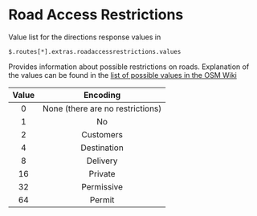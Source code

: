 # Road Access Restrictions

Value list for the directions response values in 

```jsonpath
$.routes[*].extras.roadaccessrestrictions.values
```

Provides information about possible restrictions on roads.
Explanation of the values can be found in the [list of possible values in the OSM Wiki](https://wiki.openstreetmap.org/wiki/Key:access)

| Value |             Encoding             |
|:-----:|:--------------------------------:|
|   0   | None (there are no restrictions) |
|   1   |                No                |
|   2   |            Customers             |
|   4   |           Destination            |
|   8   |             Delivery             |
|  16   |             Private              |
|  32   |            Permissive            |
|  64   |              Permit              |

[//]: # (keep in sync with org.heigit.ors.routing.graphhopper.extensions.AccessRestrictionType.class)